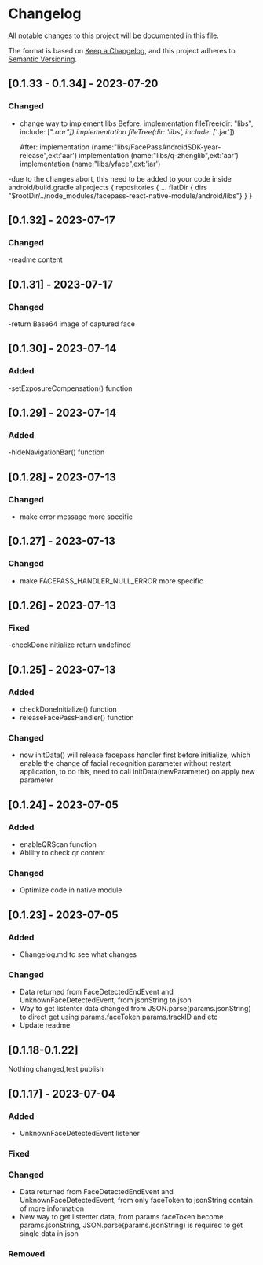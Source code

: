 # Changelog

All notable changes to this project will be documented in this file.

The format is based on [Keep a Changelog](https://keepachangelog.com/en/1.0.0/),
and this project adheres to [Semantic Versioning](https://semver.org/spec/v2.0.0.html).


## [0.1.33 - 0.1.34] - 2023-07-20

### Changed

- change way to implement libs
  Before:
  implementation fileTree(dir: "libs", include: ["*.aar"])
  implementation fileTree(dir: 'libs', include: ['*.jar'])

  After:
  implementation (name:"libs/FacePassAndroidSDK-year-release",ext:'aar')
  implementation (name:"libs/q-zhenglib",ext:'aar')
  implementation (name:"libs/yface",ext:'jar')

-due to the changes abort, this need to be added to your code
    inside android/build.gradle
        allprojects {
            repositories {
                ...
                flatDir { dirs "$rootDir/../node_modules/facepass-react-native-module/android/libs"}
            }
        }

## [0.1.32] - 2023-07-17

### Changed

-readme content

## [0.1.31] - 2023-07-17

### Changed

-return Base64 image of captured face

## [0.1.30] - 2023-07-14

### Added

-setExposureCompensation() function

## [0.1.29] - 2023-07-14

### Added

-hideNavigationBar() function

## [0.1.28] - 2023-07-13

### Changed

- make error message more specific

## [0.1.27] - 2023-07-13

### Changed

- make FACEPASS_HANDLER_NULL_ERROR more specific

## [0.1.26] - 2023-07-13

### Fixed

-checkDoneInitialize return undefined

## [0.1.25] - 2023-07-13

### Added

-  checkDoneInitialize() function
- releaseFacePassHandler() function

### Changed

- now initData() will release facepass handler first before initialize, which enable the change of facial recognition parameter without restart application, to do this, need to call initData(newParameter) on apply new parameter

## [0.1.24] - 2023-07-05

### Added

- enableQRScan function
- Ability to check qr content

### Changed

- Optimize code in native module

## [0.1.23] - 2023-07-05

### Added

- Changelog.md to see what changes

### Changed

- Data returned from FaceDetectedEndEvent and UnknownFaceDetectedEvent, from jsonString to json
- Way to get listenter data changed from JSON.parse(params.jsonString) to direct get using params.faceToken,params.trackID and etc
- Update readme

## [0.1.18-0.1.22]

Nothing changed,test publish

## [0.1.17] - 2023-07-04

### Added

- UnknownFaceDetectedEvent listener

### Fixed



### Changed

- Data returned from FaceDetectedEndEvent and UnknownFaceDetectedEvent, from only faceToken to jsonString contain of more information
- New way to get listenter data, from params.faceToken become params.jsonString, JSON.parse(params.jsonString) is required to get single data in json

### Removed

